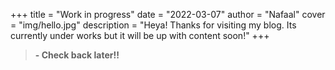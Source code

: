 +++
title = "Work in progress"
date = "2022-03-07"
author = "Nafaal"
cover = "img/hello.jpg"
description = "Heya! Thanks for visiting my blog. Its currently under works but it will be up with content soon!"
+++


> **- Check back later!!**



